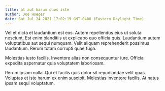```yaml
---
title: at aut harum quos iste
author: Joe Hoeger
date: Sat Jul 24 2021 17:02:19 GMT-0400 (Eastern Daylight Time)
---
```

Vel et dicta et laudantium est eos. Autem repellendus eius ut soluta nesciunt. Est enim blanditiis ut explicabo quo officia quis. Laudantium autem voluptatibus aut sequi numquam. Velit aliquam reprehenderit possimus laudantium. Rerum totam corrupti quae fuga.

 Molestias iusto facilis. Inventore alias non consequuntur iure. Officia expedita aspernatur quia voluptatem laboriosam.

 Rerum ipsam nulla. Qui et facilis quis dolor sit repudiandae velit quas. Voluptas et iste harum ex enim suscipit. Molestias inventore facilis. At natus ipsam sequi voluptatum.